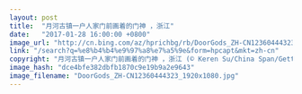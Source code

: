 ```yaml
---
layout: post
title:  "月河古镇一户人家门前画着的门神 ，浙江"
date:   "2017-01-28 16:00:00 +0800"
image_url: "http://cn.bing.com/az/hprichbg/rb/DoorGods_ZH-CN12360444323_1920x1080.jpg"
link: "/search?q=%e8%b4%b4%e9%97%a8%e7%a5%9e&form=hpcapt&mkt=zh-cn"
copyright: "月河古镇一户人家门前画着的门神 ，浙江 (© Keren Su/China Span/Getty Images)"
image_hash: "dce4bfe382dbfb1870c9e19b9a2e9643"
image_filename: "DoorGods_ZH-CN12360444323_1920x1080.jpg"
---
```

